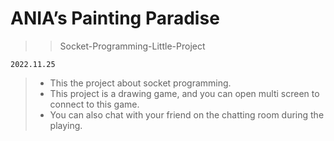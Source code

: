 # ANIA’s Painting Paradise

>> Socket-Programming-Little-Project

`2022.11.25`

> - This the project about socket programming.
> - This project is a drawing game, and you can open multi screen to connect to this game.
> - You can also chat with your friend on the chatting room during the playing.
